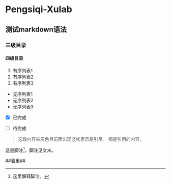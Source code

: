 # Pengsiqi-Xulab

## 测试markdown语法

### 三级目录

#### 四级目录

1. 有序列表1
2. 有序列表2
3. 有序列表3

- 无序列表1
- 无序列表2
- 无序列表3

- [x] 已完成
- [ ] 待完成



> 这段内容被灰色且前面出现竖线表示是引用。
> 都是引用的内容。



这是脚注[^3]，脚注见文末。



[^3]: 这里解释脚注。

##着重##
